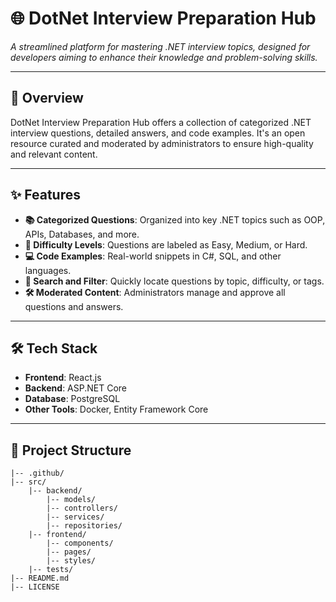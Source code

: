 # 🌐 **DotNet Interview Preparation Hub**

_A streamlined platform for mastering .NET interview topics, designed for developers aiming to enhance their knowledge and problem-solving skills._

---

## 📖 **Overview**
DotNet Interview Preparation Hub offers a collection of categorized .NET interview questions, detailed answers, and code examples. It's an open resource curated and moderated by administrators to ensure high-quality and relevant content.

---

## ✨ **Features**
- **📚 Categorized Questions**: Organized into key .NET topics such as OOP, APIs, Databases, and more.
- **🎯 Difficulty Levels**: Questions are labeled as Easy, Medium, or Hard.
- **💻 Code Examples**: Real-world snippets in C#, SQL, and other languages.
- **🔎 Search and Filter**: Quickly locate questions by topic, difficulty, or tags.
- **🛠 Moderated Content**: Administrators manage and approve all questions and answers.

---

## 🛠️ **Tech Stack**
- **Frontend**: React.js
- **Backend**: ASP.NET Core
- **Database**: PostgreSQL
- **Other Tools**: Docker, Entity Framework Core

---

## 📂 **Project Structure**
```plaintext
|-- .github/
|-- src/
    |-- backend/
        |-- models/
        |-- controllers/
        |-- services/
        |-- repositories/
    |-- frontend/
        |-- components/
        |-- pages/
        |-- styles/
    |-- tests/
|-- README.md
|-- LICENSE
